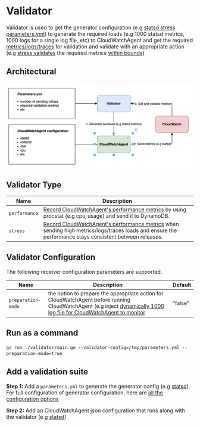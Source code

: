# Validator

Validator is used to get the generator configuration (e.g [statsd stress parameters.yml](https://github.com/aws/amazon-cloudwatch-agent-test/blob/2c859b71d067e482985b9c57ca2d2617de8a7795/test/stress/statsd/parameters.yml)) to generate the required loads (e.g 1000 statsd metrics, 1000 logs for a single log file, etc) to CloudWatchAgent and get the required [metrics/logs/traces](https://github.com/aws/amazon-cloudwatch-agent-test/blob/2c859b71d067e482985b9c57ca2d2617de8a7795/test/stress/statsd/parameters.yml#L20-L64) for validation and validate with an appropriate action (e.g [stress validates](https://github.com/aws/amazon-cloudwatch-agent-test/blob/2c859b71d067e482985b9c57ca2d2617de8a7795/validator/validators/validator.go#L20-L21) the required metrics [within bounds](https://github.com/aws/amazon-cloudwatch-agent-test/blob/2c859b71d067e482985b9c57ca2d2617de8a7795/validator/validators/stress/stress_validator.go#L199-L245))

## Architectural
![](Architectural.png)

## Validator Type

| Name            | Description                                                                                            |
|-----------------| -------------------------------------------------------------------------------------------------------|
|`performance`    | [Record CloudWatchAgent's performance metrics](https://github.com/aws/amazon-cloudwatch-agent-test/tree/main/validator/validators/performance//performance_validator.go) by using procstat (e.g cpu_usage) and send it to DynamoDB.                                        |
|`stress`         | [Record CloudWatchAgent's performance metrics](https://github.com/aws/amazon-cloudwatch-agent-test/blob/main/validator/validators/stress/stress_validator.go) when sending high metrics/logs/traces loads and ensure the performance stays consistent between releases. |   

## Validator Configuration

The following receiver configuration parameters are supported.

| Name               | Description                                                                                                   | Default |
|--------------------| --------------------------------------------------------------------------------------------------------------|---------|
|`preparation-mode`  | the option  to prepare the appropriate action for CloudWatchAgent before running CloudWatchAgent (e.g inject [dynamically 1000 log file for CloudWatchAgent to monitor](https://github.com/aws/amazon-cloudwatch-agent-test/blob/2c859b71d067e482985b9c57ca2d2617de8a7795/validator/main.go#L69-L83)| "false" |


## Run as a command
```
go run ./validator/main.go --validator-config=/tmp/parameters.yml --preparation-mode=true
```

## Add a validation suite

**Step 1:** Add a `parameters.yml` to generate the generator config (e.g [statsd](https://github.com/aws/amazon-cloudwatch-agent-test/blob/2c859b71d067e482985b9c57ca2d2617de8a7795/test/stress/statsd/parameters.yml)). For full configuration of generator configuration, here are [all the configuration options](https://github.com/aws/amazon-cloudwatch-agent-test/blob/c1b2aee40859e46bad858b66f2042122ca46520c/validator/models/validation_config.go#L31)

**Step 2:** Add an CloudWatchAgent json configuration that runs along with the validator (e.g [statsd](https://github.com/aws/amazon-cloudwatch-agent-test/blob/2c859b71d067e482985b9c57ca2d2617de8a7795/test/stress/statsd/agent_config.json))

